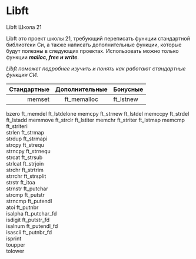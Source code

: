 # Libft
Libft Школа 21

Libft это проект школы 21, требующий переписать функции стандартной библиотеки Си, а также написать дополнительные функции, которые будут полезны в следующих проектах. Использовать можно только функции ***malloc, free и write***.

_Libft поможет подробнее изучить и понять как работают стандартные функции СИ._

| Стандартные | Дополнительные | Бонусные|
|----:|:----:|:----------|
|memset	|ft_memalloc	|ft_lstnew
bzero	ft_memdel	ft_lstdelone
memcpy	ft_strnew	ft_lstdel
memccpy	ft_strdel	ft_lstadd
memmove	ft_strclr	ft_lstiter
memchr	ft_striter	ft_lstmap
memcmp	ft_striteri	 
strlen	ft_strmap	 
strdup	ft_strmapi	 
strcpy	ft_strequ	 
strncpy	ft_strnequ	 
strcat	ft_strsub	 
strlcat	ft_strjoin	 
strchr	ft_strtrim	 
strrchr	ft_strsplit	 
strstr	ft_itoa	 
strnstr	ft_putchar	 
strcmp	ft_putstr	 
strncmp	ft_putendl	 
atoi	ft_putnbr	 
isalpha	ft_putchar_fd	 
isdigit	ft_putstr_fd	 
isalnum	ft_putendl_fd	 
isascii	ft_putnbr_fd	 
isprint	 	 
toupper	 	 
tolower	 	 





